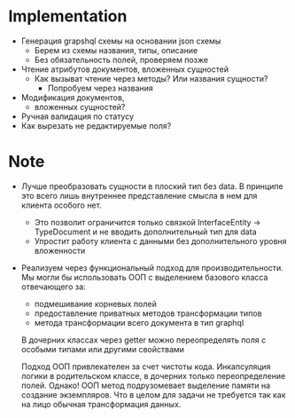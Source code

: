 # Implementation
 - Генерация grapshql схемы на основании json схемы
    - Берем из схемы названия, типы, описание
    - Без обязательность полей, проверяем позже 
 - Чтение атрибутов документов, вложенных сущностей
    - Как вызыват чтение через методы? Или названия сущности?
        - Попробуем через названия
 - Модификация документов, 
    - вложенных сущностей?
 - Ручная валидация по статусу
 - Как вырезать не редактируемые поля?

# Note
- Лучше преобразовать сущности в плоский тип без data. В принципе это всего лишь внутреннее 
представление смысла в нем для клиента особого нет.
    - Это позволит ограничится только связкой InterfaceEntity -> TypeDocument 
    и не вводить дополнительный тип для data
    - Упростит работу клиента с данными без дополнительного уровня вложенности
    
- Реализуем через функциональный подход для производительности.
  Мы могли бы использовать ООП с выделением базового класса отвечающего за:
   - подмешивание корневых полей
   - предоставление приватных методов трансформации типов
   - метода трансформации всего документа в тип graphql
 
  В дочерних классах через getter можно переопределять поля с особыми типами или другими свойствами
 
  Подход ООП привлекателен за счет чистоты кода. Инкапсуляция логики в родительском классе, в дочерних только
  переопределение полей.
  Однако! ООП метод подрузомевает выделение памяти на создание экземпляров. Что в целом для задачи не требуется
  так как на лицо обычная трансформация данных.
 